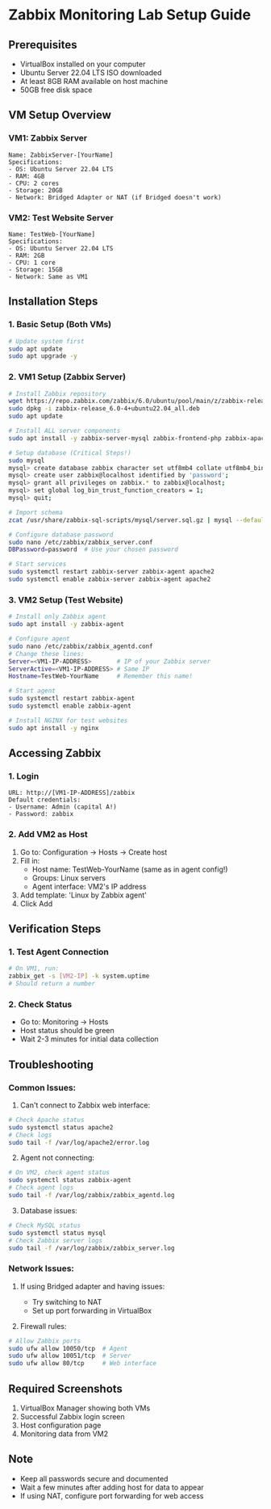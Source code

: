 # Zabbix Monitoring Lab Setup Guide

## Prerequisites
- VirtualBox installed on your computer
- Ubuntu Server 22.04 LTS ISO downloaded
- At least 8GB RAM available on host machine
- 50GB free disk space

## VM Setup Overview

### VM1: Zabbix Server
```plaintext
Name: ZabbixServer-[YourName]
Specifications:
- OS: Ubuntu Server 22.04 LTS
- RAM: 4GB
- CPU: 2 cores
- Storage: 20GB
- Network: Bridged Adapter or NAT (if Bridged doesn't work)
```

### VM2: Test Website Server
```plaintext
Name: TestWeb-[YourName]
Specifications:
- OS: Ubuntu Server 22.04 LTS
- RAM: 2GB
- CPU: 1 core
- Storage: 15GB
- Network: Same as VM1
```

## Installation Steps

### 1. Basic Setup (Both VMs)
```bash
# Update system first
sudo apt update
sudo apt upgrade -y
```

### 2. VM1 Setup (Zabbix Server)
```bash
# Install Zabbix repository
wget https://repo.zabbix.com/zabbix/6.0/ubuntu/pool/main/z/zabbix-release/zabbix-release_6.0-4%2Bubuntu22.04_all.deb
sudo dpkg -i zabbix-release_6.0-4+ubuntu22.04_all.deb
sudo apt update

# Install ALL server components
sudo apt install -y zabbix-server-mysql zabbix-frontend-php zabbix-apache-conf zabbix-sql-scripts zabbix-agent mysql-server

# Setup database (Critical Steps!)
sudo mysql
mysql> create database zabbix character set utf8mb4 collate utf8mb4_bin;
mysql> create user zabbix@localhost identified by 'password';
mysql> grant all privileges on zabbix.* to zabbix@localhost;
mysql> set global log_bin_trust_function_creators = 1;
mysql> quit;

# Import schema
zcat /usr/share/zabbix-sql-scripts/mysql/server.sql.gz | mysql --default-character-set=utf8mb4 -uzabbix -p zabbix

# Configure database password
sudo nano /etc/zabbix/zabbix_server.conf
DBPassword=password  # Use your chosen password

# Start services
sudo systemctl restart zabbix-server zabbix-agent apache2
sudo systemctl enable zabbix-server zabbix-agent apache2
```

### 3. VM2 Setup (Test Website)
```bash
# Install only Zabbix agent
sudo apt install -y zabbix-agent

# Configure agent
sudo nano /etc/zabbix/zabbix_agentd.conf
# Change these lines:
Server=<VM1-IP-ADDRESS>       # IP of your Zabbix server
ServerActive=<VM1-IP-ADDRESS> # Same IP
Hostname=TestWeb-YourName     # Remember this name!

# Start agent
sudo systemctl restart zabbix-agent
sudo systemctl enable zabbix-agent

# Install NGINX for test websites
sudo apt install -y nginx
```

## Accessing Zabbix

### 1. Login
```plaintext
URL: http://[VM1-IP-ADDRESS]/zabbix
Default credentials:
- Username: Admin (capital A!)
- Password: zabbix
```

### 2. Add VM2 as Host
1. Go to: Configuration → Hosts → Create host
2. Fill in:
   - Host name: TestWeb-YourName (same as in agent config!)
   - Groups: Linux servers
   - Agent interface: VM2's IP address
3. Add template: 'Linux by Zabbix agent'
4. Click Add

## Verification Steps

### 1. Test Agent Connection
```bash
# On VM1, run:
zabbix_get -s [VM2-IP] -k system.uptime
# Should return a number
```

### 2. Check Status
- Go to: Monitoring → Hosts
- Host status should be green
- Wait 2-3 minutes for initial data collection

## Troubleshooting

### Common Issues:
1. Can't connect to Zabbix web interface:
```bash
# Check Apache status
sudo systemctl status apache2
# Check logs
sudo tail -f /var/log/apache2/error.log
```

2. Agent not connecting:
```bash
# On VM2, check agent status
sudo systemctl status zabbix-agent
# Check agent logs
sudo tail -f /var/log/zabbix/zabbix_agentd.log
```

3. Database issues:
```bash
# Check MySQL status
sudo systemctl status mysql
# Check Zabbix server logs
sudo tail -f /var/log/zabbix/zabbix_server.log
```

### Network Issues:
1. If using Bridged adapter and having issues:
   - Try switching to NAT
   - Set up port forwarding in VirtualBox

2. Firewall rules:
```bash
# Allow Zabbix ports
sudo ufw allow 10050/tcp  # Agent
sudo ufw allow 10051/tcp  # Server
sudo ufw allow 80/tcp     # Web interface
```

## Required Screenshots
1. VirtualBox Manager showing both VMs
2. Successful Zabbix login screen
3. Host configuration page
4. Monitoring data from VM2

## Note
- Keep all passwords secure and documented
- Wait a few minutes after adding host for data to appear
- If using NAT, configure port forwarding for web access